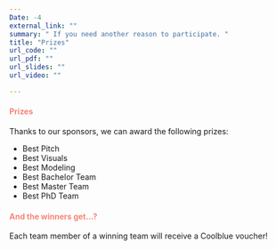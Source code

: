 ```yaml
---
Date: -4
external_link: ""
summary: " If you need another reason to participate. "
title: "Prizes"
url_code: ""
url_pdf: ""
url_slides: ""
url_video: ""

---
```


<h4 style="color: #F88379">Prizes </h4>
<p style='text-align: justify;'>
Thanks to our sponsors, we can award the following prizes: </p>

- Best Pitch
- Best Visuals
- Best Modeling 
- Best Bachelor Team
- Best Master Team
- Best PhD Team


<h4 style="color: #F88379">And the winners get...? </h4>

<p style='text-align: justify;'>
Each team member of a winning team will receive a Coolblue voucher! </p>

